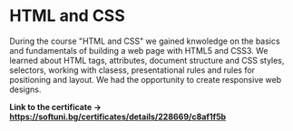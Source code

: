 # HTML and CSS

During the course "HTML and CSS" we gained knwoledge on the basics and fundamentals of building a web page with HTML5 and CSS3. We learned about HTML tags, attributes, document structure and CSS styles, selectors, working with clasess, presentational rules and rules for positioning and layout. We had the opportunity to create responsive web designs.

**Link to the certificate -> https://softuni.bg/certificates/details/228669/c8af1f5b** 

